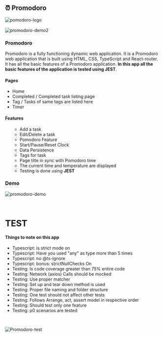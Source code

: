 

## ⏰ Promodoro


![pomodoro-logo](https://user-images.githubusercontent.com/85350108/201940860-bdf6aa9f-da11-4221-9d59-b127356f4953.png)
<br><br>
![promodoro-demo2](https://user-images.githubusercontent.com/85350108/205493490-9f018dab-e003-44d1-8f87-60cc68951a27.png)



<h3>Promodoro</h3> 
<div>Promodoro is a fully functioning dynamic web application. It is a Promodoro web application that is built using HTML, CSS, TypeScript and React-router. It has all the basic features of a Promodoro application. <strong>In this app all the basic features of the application is tested using JEST</strong>.</div>




<h4>Pages</h4>
<ul>
  <li>Home</li>
  <li>Completed / Completed task listing page</li>
  <li>Tag / Tasks of same tags are listed here</li>
  <li>Timer</li>
</ul>
<h4>Features</h4>
<ul>
  <ul>
<li>Add a task</li>
<li>Edit/Delete a task</li>
<li>Pomodoro Feature</li>
<li>Start/Pause/Reset Clock</li>
<li>Data Persistence</li>
<li>Tags for task</li>
<li>Page title in sync with Pomodoro time</li>
<li>The current time and temperature are displayed</li>
<li>Testing is done using <b>JEST</b></li>
</ul>
  
  
  
</ul>

<h3>Demo</h3> 


![promodoro-demo](https://user-images.githubusercontent.com/85350108/205491437-775623bc-0119-48a3-8be9-a7225c7cb819.png)


<br/>
<h1>TEST</h1>
<h4>Things to note on this app </h4>
<ul>
<li>Typescript: is strict mode on </li>

<li>Typescript: Have you used "any" as type more than 5 times </li>

<li>Typescript: no @ts-ignore </li>

<li>Typescript: bonus: strictNullChecks On </li>

<li>Testing: Is code coverage greater than 75% entire code</li>

<li>Testing: Network (axios) Calls should be mocked </li>

<li>Testing: Use proper matcher </li>

<li>Testing: Set up and tear down method is used </li>

<li>Testing: Proper file naming and folder structure </li>

<li>Testing: One test should not affect other tests </li>

<li>Testing: Follows Arrange, act, assert model in respective order </li>

<li>Testing: Should test only one feature </li>

<li>Testing: p0 scenarios are tested </li>
</ul>
<br/>

![Promodoro-test](https://user-images.githubusercontent.com/85350108/201946384-c190a1e4-6fbb-4ec2-b659-7dfa9e28b987.png)








